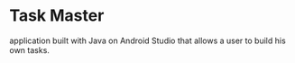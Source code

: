 # Task Master

 application built with Java on Android Studio that allows a user to build his own tasks.